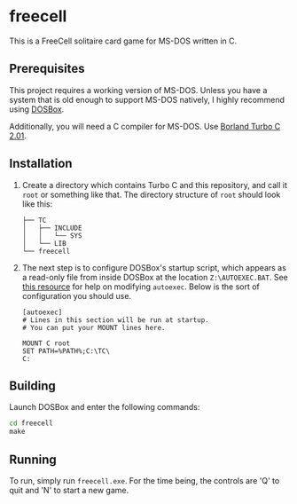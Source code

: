 # freecell
This is a FreeCell solitaire card game for MS-DOS written in C.

## Prerequisites

This project requires a working version of MS-DOS. Unless you have a system that is old enough to support MS-DOS natively, I highly recommend using [DOSBox](https://www.dosbox.com/download.php?main=1).


Additionally, you will need a C compiler for MS-DOS. Use [Borland Turbo C 2.01](http://www.doshaven.eu/programming-tools/).

## Installation

1. Create a directory which contains Turbo C and this repository, and call it `root` or something like that. The directory structure of `root` should look like this:

    ```
    ├── TC
    │   ├── INCLUDE
    │   │   └── SYS
    │   └── LIB
    └── freecell
    ```

2. The next step is to configure DOSBox's startup script, which appears as a read-only file from inside DOSBox at the location `Z:\AUTOEXEC.BAT`. See [this resource](https://www.dosbox.com/wiki/Dosbox.conf) for help on modifying `autoexec`. Below is the sort of configuration you should use.

    ```
    [autoexec]
    # Lines in this section will be run at startup.
    # You can put your MOUNT lines here.

    MOUNT C root
    SET PATH=%PATH%;C:\TC\
    C:
    ```
## Building

Launch DOSBox and enter the following commands:

```bat
cd freecell
make
```

## Running

To run, simply run `freecell.exe`. For the time being, the controls are 'Q' to quit and 'N' to start a new game.